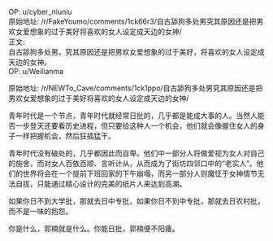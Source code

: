 
OP: u/cyber_niuniu  
原始地址: /r/FakeYoumo/comments/1ck66r3/自古舔狗多处男究其原因还是把男欢女爱想象的过于美好将喜欢的女人设定成天边的女神/  
正文:  
自古舔狗多处男，究其原因还是把男欢女爱想象的过于美好，将喜欢的女人设定成天边的女神。  
OP: u/Weilianma  

 原始地址: /r/NEWTo_Cave/comments/1ck1ppo/自古舔狗多处男究其原因还是把男欢女爱想象的过于美好将喜欢的女人设定成天边的女神/  

青年时代是一个节点，青年时代就经常日批的，几乎都是能成大事的人。当然人能否一步登天还要看历史进程，但只要给这种人一个机会，他们就会像握住女人的身子一样把握机会，然后狂插猛干。

青年时代没有破处的，几乎都因此而自卑。他们中一部分人将做爱视为女人对自己的施舍，而对女人百依百顺、言听计从，从而成为了街坊四邻口中的“老实人”。他们的世界将会在一个提前下班回家的下午崩塌，而另一部分人则魔怔于女神情节无法自拔，只能通过精心设计的完美的纸片人来达到高潮。

如果你日不到大学批，那就去日中专批，如果你日不到中专批，那就去日农村批，而不是一味的抱怨。

你是什么，郭楠就是什么。你能日批，郭楠便不阳痿。
